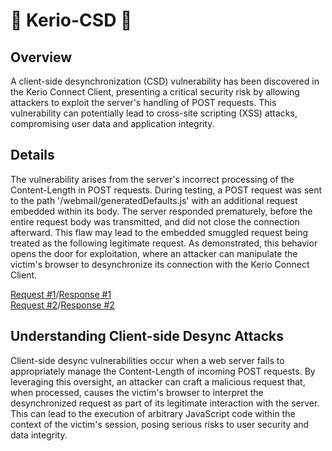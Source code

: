 # 🎀 Kerio-CSD 🎀
## Overview
A client-side desynchronization (CSD) vulnerability has been discovered in the Kerio Connect Client, presenting a critical security risk by allowing attackers to exploit the server's handling of POST requests. This vulnerability can potentially lead to cross-site scripting (XSS) attacks, compromising user data and application integrity.
## Details
The vulnerability arises from the server's incorrect processing of the Content-Length in POST requests. During testing, a POST request was sent to the path '/webmail/generatedDefaults.js' with an additional request embedded within its body. The server responded prematurely, before the entire request body was transmitted, and did not close the connection afterward. This flaw may lead to the embedded smuggled request being treated as the following legitimate request. As demonstrated, this behavior opens the door for exploitation, where an attacker can manipulate the victim's browser to desynchronize its connection with the Kerio Connect Client.

[Request #1](request1.txt)/[Response #1](response1.txt)</br>
[Request #2](request2.txt)/[Response #2](response2.txt)
## Understanding Client-side Desync Attacks
Client-side desync vulnerabilities occur when a web server fails to appropriately manage the Content-Length of incoming POST requests. By leveraging this oversight, an attacker can craft a malicious request that, when processed, causes the victim's browser to interpret the desynchronized request as part of its legitimate interaction with the server. This can lead to the execution of arbitrary JavaScript code within the context of the victim's session, posing serious risks to user security and data integrity.
